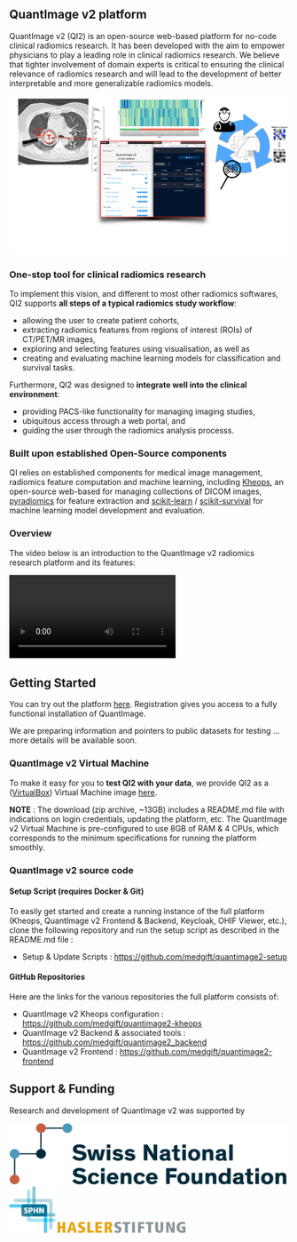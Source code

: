 ## QuantImage v2 platform

QuantImage v2 (QI2) is an open-source web-based platform for no-code clinical radiomics research. It has been developed with the aim to empower physicians to play a leading role in clinical radiomics research. We believe that tighter involvement of domain experts is critical to ensuring the clinical relevance of radiomics research and will lead to the development of better interpretable and more generalizable radiomics models.

<img src="assets/images/qi-overview.png" alt="QuantImage v2" title="QuantImage v2 - Overview" />

### One-stop tool for clinical radiomics research
To implement this vision, and different to most other radiomics softwares, QI2 supports **all steps of a typical radiomics study workflow**:
* allowing the user to create patient cohorts, 
* extracting radiomics features from regions of interest (ROIs) of CT/PET/MR images, 
* exploring and selecting features using visualisation, as well as  
* creating and evaluating machine learning models for  classification and survival tasks. 

Furthermore, QI2 was designed to **integrate well into the clinical environment**:
* providing PACS-like functionality for managing imaging studies, 
* ubiquitous access through a web portal, and 
* guiding the user through the radiomics analysis processs.

### Built upon established Open-Source components
QI relies on established components for medical image management, radiomics feature computation and machine learning, including [Kheops](https://github.com/OsiriX-Foundation/kheops), an open-source web-based for managing collections of DICOM images, [pyradiomics](https://pyradiomics.readthedocs.io/en/latest/index.html) for feature extraction and [scikit-learn](https://scikit-learn.org/stable/) / [scikit-survival](https://scikit-survival.readthedocs.io/en/stable/) for machine learning model development and evaluation.

### Overview
The video below is an introduction to the QuantImage v2 radiomics research platform and its features:

<!-- Video does not appear in the Preview, but is visible on the deployed website -->
<video style='max-width: 832px; max-height: 832px' controls><source src='https://drive.switch.ch/index.php/s/3Tom8ZnIF8wl2r3/download' type='video/mp4'>Video Not Suppported</video>

## Getting Started
You can try out the platform <a href="https://quantimage2.ehealth.hevs.ch" target="_blank">here</a>. Registration gives you access to a fully functional installation of QuantImage. 
<!-- info about available dataset & sign-up process  -->
We are preparing information and pointers to public datasets for testing ... more details will be available soon.

### QuantImage v2 Virtual Machine
To make it easy for you to **test QI2 with your data**, we provide QI2 as a ([VirtualBox](https://www.virtualbox.org/)) Virtual Machine image <a href="https://fast.hevs.ch/quantimage-v2-vm-download" target="blank" rel="noopener noreferrer">here</a>.

**NOTE** : The download (zip archive, ~13GB) includes a README.md file with indications on login credentials, updating the platform, etc. The QuantImage v2 Virtual Machine is pre-configured to use 8GB of RAM & 4 CPUs, which corresponds to the minimum specifications for running the platform smoothly. 

### QuantImage v2 source code

#### Setup Script (requires Docker & Git)

To easily get started and create a running instance of the full platform (Kheops, QuantImage v2 Frontend & Backend, Keycloak, OHIF Viewer, etc.), clone the following repository and run the setup script as described in the README.md file : 

* Setup & Update Scripts : <https://github.com/medgift/quantimage2-setup>

#### GitHub Repositories

Here are the links for the various repositories the full platform consists of:

* QuantImage v2 Kheops configuration : <https://github.com/medgift/quantimage2-kheops>
* QuantImage v2 Backend & associated tools : <https://github.com/medgift/quantimage2_backend>
* QuantImage v2 Frontend : <https://github.com/medgift/quantimage2-frontend>

## Support & Funding

Research and development of QuantImage v2 was supported by

<div class="funding-logos">
    <a href="https://snf.ch" target="_blank" rel="nofollow"><img src="assets/logos/snsf.png" alt="SNSF" /></a>
    <a href="https://sphn.ch" target="_blank" rel="nofollow"><img src="assets/logos/sphn.png" alt="SPHN" /></a>
    <a href="https://haslerstiftung.ch" target="_blank" rel="nofollow"><img src="assets/logos/hasler.png" alt="Hasler" /></a>
</div>

